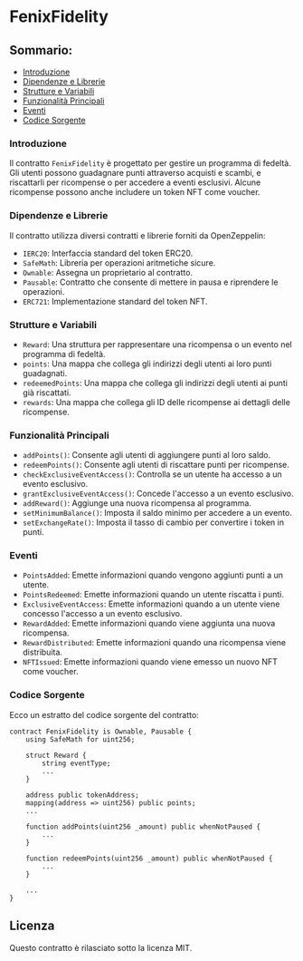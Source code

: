 # FenixFidelity

## Sommario:

- [Introduzione](#introduzione)
- [Dipendenze e Librerie](#dipendenze-e-librerie)
- [Strutture e Variabili](#strutture-e-variabili)
- [Funzionalità Principali](#funzionalità-principali)
- [Eventi](#eventi)
- [Codice Sorgente](#codice-sorgente)

### Introduzione

Il contratto `FenixFidelity` è progettato per gestire un programma di fedeltà. Gli utenti possono guadagnare punti attraverso acquisti e scambi, e riscattarli per ricompense o per accedere a eventi esclusivi. Alcune ricompense possono anche includere un token NFT come voucher.

### Dipendenze e Librerie

Il contratto utilizza diversi contratti e librerie forniti da OpenZeppelin:

- `IERC20`: Interfaccia standard del token ERC20.
- `SafeMath`: Libreria per operazioni aritmetiche sicure.
- `Ownable`: Assegna un proprietario al contratto.
- `Pausable`: Contratto che consente di mettere in pausa e riprendere le operazioni.
- `ERC721`: Implementazione standard del token NFT.

### Strutture e Variabili

- `Reward`: Una struttura per rappresentare una ricompensa o un evento nel programma di fedeltà.
- `points`: Una mappa che collega gli indirizzi degli utenti ai loro punti guadagnati.
- `redeemedPoints`: Una mappa che collega gli indirizzi degli utenti ai punti già riscattati.
- `rewards`: Una mappa che collega gli ID delle ricompense ai dettagli delle ricompense.

### Funzionalità Principali

- `addPoints()`: Consente agli utenti di aggiungere punti al loro saldo.
- `redeemPoints()`: Consente agli utenti di riscattare punti per ricompense.
- `checkExclusiveEventAccess()`: Controlla se un utente ha accesso a un evento esclusivo.
- `grantExclusiveEventAccess()`: Concede l'accesso a un evento esclusivo.
- `addReward()`: Aggiunge una nuova ricompensa al programma.
- `setMinimumBalance()`: Imposta il saldo minimo per accedere a un evento.
- `setExchangeRate()`: Imposta il tasso di cambio per convertire i token in punti.

### Eventi

- `PointsAdded`: Emette informazioni quando vengono aggiunti punti a un utente.
- `PointsRedeemed`: Emette informazioni quando un utente riscatta i punti.
- `ExclusiveEventAccess`: Emette informazioni quando a un utente viene concesso l'accesso a un evento esclusivo.
- `RewardAdded`: Emette informazioni quando viene aggiunta una nuova ricompensa.
- `RewardDistributed`: Emette informazioni quando una ricompensa viene distribuita.
- `NFTIssued`: Emette informazioni quando viene emesso un nuovo NFT come voucher.

### Codice Sorgente

Ecco un estratto del codice sorgente del contratto:

```solidity
contract FenixFidelity is Ownable, Pausable {
    using SafeMath for uint256;

    struct Reward {
        string eventType;
        ...
    }
  
    address public tokenAddress;
    mapping(address => uint256) public points;
    ...
  
    function addPoints(uint256 _amount) public whenNotPaused {
        ...
    }
  
    function redeemPoints(uint256 _amount) public whenNotPaused {
        ...
    }
  
    ...
}
```


## Licenza

Questo contratto è rilasciato sotto la licenza MIT.
